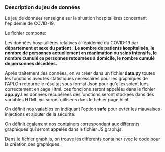 
### Description du jeu de données

Le jeu de données renseigne sur la situation hospitalières concernant l'épidémie de COVID-19.

Le fichier comporte:

Les données hospitalières relatives à l'épidémie du COVID-19 par **département et sexe du patient** : 
**Le nombre de patients hospitalisés, le nombre de personnes actuellement en réanimation ou soins intensifs, 
le nombre cumulé de personnes retournées à domicile, le nombre cumulé de personnes décédées.**

Après traitement des données, on va créer dans un fichier **data.py** toutes les fonctions avec les statistiques nécessaires pour les graphiques de l'API.On retourne le résultat 
sous format Json pour qu'elles soient lues correctement en page Html.
ces fonctions seront appelées dans le fichier **app.py**.Les données récupérées des fonctions seront stockées dans des variables HTML qui seront utilisées dans le fichier page.html.

On définit nos variables en indiquant l'option **safe** pour éviter les mauvaises injections et ajouter de la sécurité.

On définit également nos containers correspondant aux différents graphiques qui seront appelés dans le fichier JS graph.js. 

Dans le fichier graph.js, on trouve les différents container avec le code pour la création des graphiques.

<img scr="https://github.com/celine29730/Un-tableau-de-bord-sur-la-Covid/blob/main/Graph1.png" />
<img scr="https://github.com/celine29730/Un-tableau-de-bord-sur-la-Covid/blob/main/Graph2.png" />
<img scr="https://github.com/celine29730/Un-tableau-de-bord-sur-la-Covid/blob/main/Graph3.png" />
<img scr="https://github.com/celine29730/Un-tableau-de-bord-sur-la-Covid/blob/main/Graph4.png" />
<img scr="https://github.com/celine29730/Un-tableau-de-bord-sur-la-Covid/blob/main/Graph5.png" />











